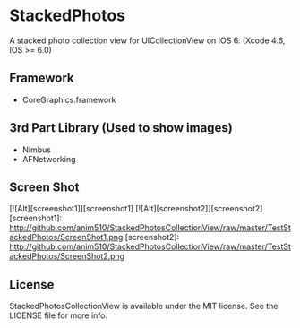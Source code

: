 StackedPhotos
=============

A stacked photo collection view for UICollectionView on IOS 6. (Xcode 4.6, IOS >= 6.0)

## Framework
* CoreGraphics.framework

## 3rd Part Library (Used to show images)
* Nimbus
* AFNetworking

## Screen Shot
[![Alt][screenshot1]][screenshot1]    [![Alt][screenshot2]][screenshot2]
[screenshot1]: http://github.com/anim510/StackedPhotosCollectionView/raw/master/TestStackedPhotos/ScreenShot1.png
[screenshot2]: http://github.com/anim510/StackedPhotosCollectionView/raw/master/TestStackedPhotos/ScreenShot2.png

## License

StackedPhotosCollectionView  is available under the MIT license. See the LICENSE file for more info.
